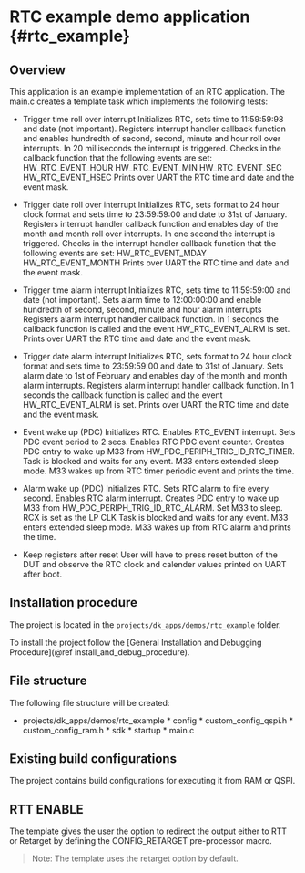 RTC example demo application {#rtc_example}
======================================================

## Overview

This application is an example implementation of an RTC application. The main.c creates a template task 
which implements the following tests:

- Trigger time roll over interrupt
Initializes RTC, sets time to 11:59:59:98 and date (not important).
Registers interrupt handler callback function and enables hundredth of second, second, minute and hour roll over interrupts.
In 20 milliseconds the interrupt is triggered. Checks in the callback function that the following events are set:
  HW_RTC_EVENT_HOUR
  HW_RTC_EVENT_MIN
  HW_RTC_EVENT_SEC
  HW_RTC_EVENT_HSEC 
Prints over UART the RTC time and date and the event mask.

- Trigger date roll over interrupt
Initializes RTC, sets format to 24 hour clock format and sets time to 23:59:59:00 and date to 31st of January.
Registers interrupt handler callback function and enables day of the month and month roll over interrupts.
In one second the interrupt is triggered. Checks in the interrupt handler callback function that the following events are set:
  HW_RTC_EVENT_MDAY
  HW_RTC_EVENT_MONTH
Prints over UART the RTC time and date and the event mask.

- Trigger time alarm interrupt
Initializes RTC, sets time to 11:59:59:00 and date (not important).
Sets alarm time to 12:00:00:00 and enable hundredth of second, second, minute and hour alarm interrupts
Registers alarm interrupt handler callback function.
In 1 seconds the callback function is called and the event HW_RTC_EVENT_ALRM is set.
Prints over UART the RTC time and date and the event mask.

- Trigger date alarm interrupt
Initializes RTC, sets format to 24 hour clock format and sets time to 23:59:59:00 and date to 31st of January.
Sets alarm date to 1st of February and enables day of the month and month alarm interrupts.
Registers alarm interrupt handler callback function.
In 1 seconds the callback function is called and the event HW_RTC_EVENT_ALRM is set.
Prints over UART the RTC time and date and the event mask.

- Event wake up (PDC)
Initializes RTC.
Enables RTC_EVENT interrupt.
Sets PDC event period to 2 secs.
Enables RTC PDC event counter.
Creates PDC entry to wake up M33 from HW_PDC_PERIPH_TRIG_ID_RTC_TIMER.
Task is blocked and waits for any event. M33 enters extended sleep mode.
M33 wakes up from RTC timer periodic event and prints the time.

- Alarm wake up (PDC)
Initializes RTC.
Sets RTC alarm to fire every second.
Enables RTC alarm interrupt.
Creates PDC entry to wake up M33 from HW_PDC_PERIPH_TRIG_ID_RTC_ALARM.
Set M33 to sleep. RCX is set as the LP CLK
Task is blocked and waits for any event. M33 enters extended sleep mode.
M33 wakes up from RTC alarm and prints the time.

- Keep registers after reset 
User will have to press reset button of the DUT and observe the RTC clock and calender values printed on UART after boot.


## Installation procedure

The project is located in the `projects/dk_apps/demos/rtc_example` folder.

To install the project follow the [General Installation and Debugging Procedure](@ref install_and_debug_procedure).

## File structure

The following file structure will be created:

* projects/dk_apps/demos/rtc_example
        * config
                * custom_config_qspi.h
                * custom_config_ram.h
        * sdk
        * startup
        * main.c

## Existing build configurations

The project contains build configurations for executing it from RAM or QSPI. 

## RTT ENABLE

The template gives the user the option to redirect the output either to RTT or Retarget by defining the CONFIG_RETARGET pre-processor macro.

> Note: The template uses the retarget option by default.


